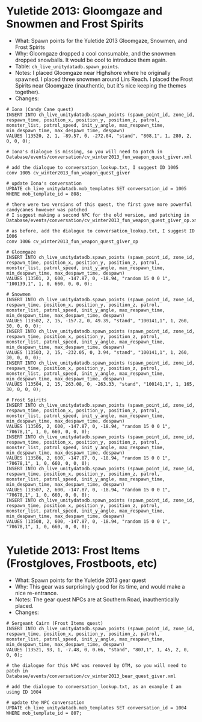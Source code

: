 # Yuletide 2013: Gloomgaze and Snowmen and Frost Spirits

* What: Spawn points for the Yuletide 2013 Gloomgaze, Snowmen, and Frost Spirits
* Why: Gloomgaze dropped a cool consumable, and the snowmen dropped snowballs. It would be cool to introduce them again.
* Table: `ch_live_unitydatadb.spawn_points`.
* Notes: I placed Gloomgaze near Highshore where he originally spawned. I placed three snowmen around Lirs Reach. I placed the Frost Spirits near Gloomgaze (inauthentic, but it's nice keeping the themes together).
* Changes:
```
# Iona (Candy Cane quest)
INSERT INTO ch_live_unitydatadb.spawn_points (spawn_point_id, zone_id, respawn_time, position_x, position_y, position_z, patrol, monster_list, patrol_speed, init_y_angle, max_respawn_time, min_despawn_time, max_despawn_time, despawn)
VALUES (13520, 2, 1, -89.57, 0, -272.04, "stand", "808,1", 1, 280, 2, 0, 0, 0);

# Iona's dialogue is missing, so you will need to patch in Database/events/conversation/cv_winter2013_fun_weapon_quest_giver.xml

# add the dialogue to conversation_lookup.txt, I suggest ID 1005
conv 1005 cv_winter2013_fun_weapon_quest_giver

# update Iona's conversation
UPDATE ch_live_unitydatadb.mob_templates SET conversation_id = 1005 WHERE mob_template_id = 808;

# there were two versions of this quest, the first gave more powerful candycanes however was patched
# I suggest making a second NPC for the old version, and patching in Database/events/conversation/cv_winter2013_fun_weapon_quest_giver_op.xml 

# as before, add the dialogue to conversation_lookup.txt, I suggest ID 1006
conv 1006 cv_winter2013_fun_weapon_quest_giver_op

# Gloomgaze
INSERT INTO ch_live_unitydatadb.spawn_points (spawn_point_id, zone_id, respawn_time, position_x, position_y, position_z, patrol, monster_list, patrol_speed, init_y_angle, max_respawn_time, min_despawn_time, max_despawn_time, despawn)
VALUES (13501, 2, 600, -147.87, 0, -18.94, "random 15 0 0 1", "100139,1", 1, 0, 660, 0, 0, 0);

# Snowmen
INSERT INTO ch_live_unitydatadb.spawn_points (spawn_point_id, zone_id, respawn_time, position_x, position_y, position_z, patrol, monster_list, patrol_speed, init_y_angle, max_respawn_time, min_despawn_time, max_despawn_time, despawn)
VALUES (13502, 2, 15, -157.2, 0, 49.39, "stand", "100141,1", 1, 260, 30, 0, 0, 0);
INSERT INTO ch_live_unitydatadb.spawn_points (spawn_point_id, zone_id, respawn_time, position_x, position_y, position_z, patrol, monster_list, patrol_speed, init_y_angle, max_respawn_time, min_despawn_time, max_despawn_time, despawn)
VALUES (13503, 2, 15, -232.05, 0, 3.94, "stand", "100141,1", 1, 260, 30, 0, 0, 0);
INSERT INTO ch_live_unitydatadb.spawn_points (spawn_point_id, zone_id, respawn_time, position_x, position_y, position_z, patrol, monster_list, patrol_speed, init_y_angle, max_respawn_time, min_despawn_time, max_despawn_time, despawn)
VALUES (13504, 2, 15, 263.08, 0, -263.33, "stand", "100141,1", 1, 165, 30, 0, 0, 0);

# Frost Spirits
INSERT INTO ch_live_unitydatadb.spawn_points (spawn_point_id, zone_id, respawn_time, position_x, position_y, position_z, patrol, monster_list, patrol_speed, init_y_angle, max_respawn_time, min_despawn_time, max_despawn_time, despawn)
VALUES (13505, 2, 600, -147.87, 0, -18.94, "random 15 0 0 1", "70678,1", 1, 0, 660, 0, 0, 0);
INSERT INTO ch_live_unitydatadb.spawn_points (spawn_point_id, zone_id, respawn_time, position_x, position_y, position_z, patrol, monster_list, patrol_speed, init_y_angle, max_respawn_time, min_despawn_time, max_despawn_time, despawn)
VALUES (13506, 2, 600, -147.87, 0, -18.94, "random 15 0 0 1", "70678,1", 1, 0, 660, 0, 0, 0);
INSERT INTO ch_live_unitydatadb.spawn_points (spawn_point_id, zone_id, respawn_time, position_x, position_y, position_z, patrol, monster_list, patrol_speed, init_y_angle, max_respawn_time, min_despawn_time, max_despawn_time, despawn)
VALUES (13507, 2, 600, -147.87, 0, -18.94, "random 15 0 0 1", "70678,1", 1, 0, 660, 0, 0, 0);
INSERT INTO ch_live_unitydatadb.spawn_points (spawn_point_id, zone_id, respawn_time, position_x, position_y, position_z, patrol, monster_list, patrol_speed, init_y_angle, max_respawn_time, min_despawn_time, max_despawn_time, despawn)
VALUES (13508, 2, 600, -147.87, 0, -18.94, "random 15 0 0 1", "70678,1", 1, 0, 660, 0, 0, 0);
```
# Yuletide 2013: Frost Items (Frostgloves, Frostboots, etc)

* What: Spawn points for the Yuletide 2013 gear quest
* Why: This gear was surprisingly good for its time, and would make a nice re-entrance.
* Notes: The gear quest NPCs are at Southern Road, inauthentically placed.
* Changes:
```
# Sergeant Cairn (Frost Items quest)
INSERT INTO ch_live_unitydatadb.spawn_points (spawn_point_id, zone_id, respawn_time, position_x, position_y, position_z, patrol, monster_list, patrol_speed, init_y_angle, max_respawn_time, min_despawn_time, max_despawn_time, despawn)
VALUES (13521, 93, 1, -7.48, 0, 0.66, "stand", "807,1", 1, 45, 2, 0, 0, 0);

# the dialogue for this NPC was removed by OTM, so you will need to patch in Database/events/conversation/cv_winter2013_bear_quest_giver.xml

# add the dialogue to conversation_lookup.txt, as an example I am using ID 1004

# update the NPC conversation
UPDATE ch_live_unitydatadb.mob_templates SET conversation_id = 1004 WHERE mob_template_id = 807;


```
